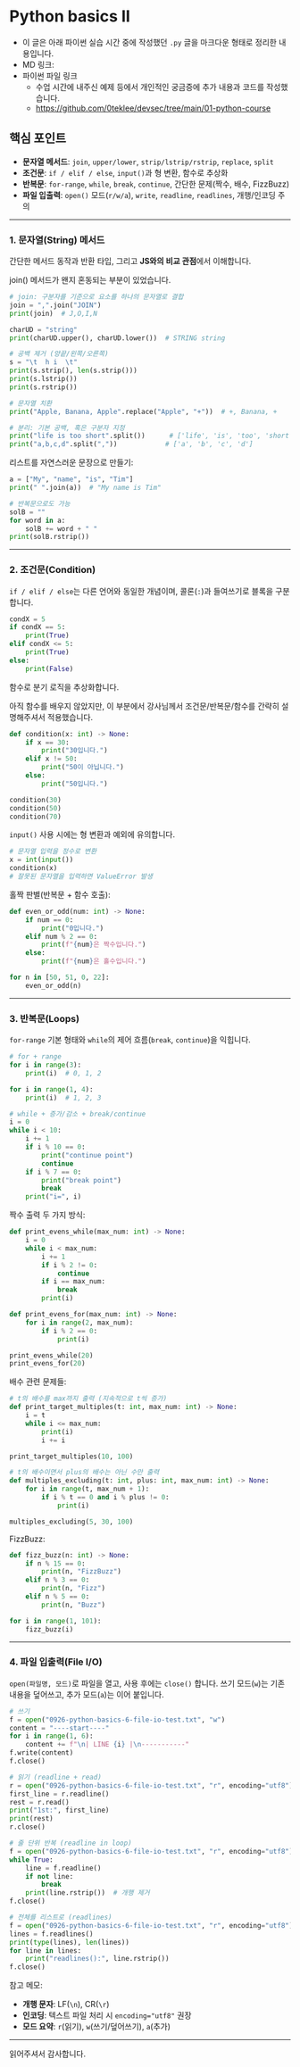 # Python basics II

- 이 글은 아래 파이썬 실습 시간 중에 작성했던 `.py` 글을 마크다운 형태로 정리한 내용입니다.
- MD 링크:
- 파이썬 파일 링크
  - 수업 시간에 내주신 예제 등에서 개인적인 궁금증에 추가 내용과 코드를 작성했습니다.
  - https://github.com/0teklee/devsec/tree/main/01-python-course

## 핵심 포인트

- **문자열 메서드**: `join`, `upper/lower`, `strip/lstrip/rstrip`, `replace`, `split`
- **조건문**: `if / elif / else`, `input()`과 형 변환, 함수로 추상화
- **반복문**: `for-range`, `while`, `break`, `continue`, 간단한 문제(짝수, 배수, FizzBuzz)
- **파일 입출력**: `open()` 모드(`r/w/a`), `write`, `readline`, `readlines`, 개행/인코딩 주의

---

### 1. 문자열(String) 메서드

간단한 메서드 동작과 반환 타입, 그리고 **JS와의 비교 관점**에서 이해합니다.

join() 메서드가 왠지 혼동되는 부분이 있었습니다.

```python
# join: 구분자를 기준으로 요소를 하나의 문자열로 결합
join = ",".join("JOIN")
print(join)  # J,O,I,N

charUD = "string"
print(charUD.upper(), charUD.lower())  # STRING string

# 공백 제거 (양끝/왼쪽/오른쪽)
s = "\t  h i  \t"
print(s.strip(), len(s.strip()))
print(s.lstrip())
print(s.rstrip())

# 문자열 치환
print("Apple, Banana, Apple".replace("Apple", "+"))  # +, Banana, +

# 분리: 기본 공백, 혹은 구분자 지정
print("life is too short".split())      # ['life', 'is', 'too', 'short']
print("a,b,c,d".split(","))            # ['a', 'b', 'c', 'd']
```

리스트를 자연스러운 문장으로 만들기:

```python
a = ["My", "name", "is", "Tim"]
print(" ".join(a))  # "My name is Tim"

# 반복문으로도 가능
solB = ""
for word in a:
    solB += word + " "
print(solB.rstrip())
```

---

### 2. 조건문(Condition)

`if / elif / else`는 다른 언어와 동일한 개념이며, 콜론(`:`)과 들여쓰기로 블록을 구분합니다.

```python
condX = 5
if condX == 5:
    print(True)
elif condX <= 5:
    print(True)
else:
    print(False)
```

함수로 분기 로직을 추상화합니다.

아직 함수를 배우지 않았지만, 이 부분에서 강사님께서 조건문/반복문/함수를 간략히 설명해주셔서 적용했습니다.

```python
def condition(x: int) -> None:
    if x == 30:
        print("30입니다.")
    elif x != 50:
        print("50이 아닙니다.")
    else:
        print("50입니다.")

condition(30)
condition(50)
condition(70)
```

`input()` 사용 시에는 형 변환과 예외에 유의합니다.

```python
# 문자열 입력을 정수로 변환
x = int(input())
condition(x)
# 잘못된 문자열을 입력하면 ValueError 발생
```

홀짝 판별(반복문 + 함수 호출):

```python
def even_or_odd(num: int) -> None:
    if num == 0:
        print("0입니다.")
    elif num % 2 == 0:
        print(f"{num}은 짝수입니다.")
    else:
        print(f"{num}은 홀수입니다.")

for n in [50, 51, 0, 22]:
    even_or_odd(n)
```

---

### 3. 반복문(Loops)

`for-range` 기본 형태와 `while`의 제어 흐름(`break`, `continue`)을 익힙니다.

```python
# for + range
for i in range(3):
    print(i)  # 0, 1, 2

for i in range(1, 4):
    print(i)  # 1, 2, 3

# while + 증가/감소 + break/continue
i = 0
while i < 10:
    i += 1
    if i % 10 == 0:
        print("continue point")
        continue
    if i % 7 == 0:
        print("break point")
        break
    print("i=", i)
```

짝수 출력 두 가지 방식:

```python
def print_evens_while(max_num: int) -> None:
    i = 0
    while i < max_num:
        i += 1
        if i % 2 != 0:
            continue
        if i == max_num:
            break
        print(i)

def print_evens_for(max_num: int) -> None:
    for i in range(2, max_num):
        if i % 2 == 0:
            print(i)

print_evens_while(20)
print_evens_for(20)
```

배수 관련 문제들:

```python
# t의 배수를 max까지 출력 (지속적으로 t씩 증가)
def print_target_multiples(t: int, max_num: int) -> None:
    i = t
    while i <= max_num:
        print(i)
        i += i

print_target_multiples(10, 100)

# t의 배수이면서 plus의 배수는 아닌 수만 출력
def multiples_excluding(t: int, plus: int, max_num: int) -> None:
    for i in range(t, max_num + 1):
        if i % t == 0 and i % plus != 0:
            print(i)

multiples_excluding(5, 30, 100)
```

FizzBuzz:

```python
def fizz_buzz(n: int) -> None:
    if n % 15 == 0:
        print(n, "FizzBuzz")
    elif n % 3 == 0:
        print(n, "Fizz")
    elif n % 5 == 0:
        print(n, "Buzz")

for i in range(1, 101):
    fizz_buzz(i)
```

---

### 4. 파일 입출력(File I/O)

`open(파일명, 모드)`로 파일을 열고, 사용 후에는 `close()` 합니다. 쓰기 모드(`w`)는 기존 내용을 덮어쓰고, 추가 모드(`a`)는 이어 붙입니다.

```python
# 쓰기
f = open("0926-python-basics-6-file-io-test.txt", "w")
content = "----start----"
for i in range(1, 6):
    content += f"\n| LINE {i} |\n-----------"
f.write(content)
f.close()

# 읽기 (readline + read)
r = open("0926-python-basics-6-file-io-test.txt", "r", encoding="utf8")
first_line = r.readline()
rest = r.read()
print("1st:", first_line)
print(rest)
r.close()

# 줄 단위 반복 (readline in loop)
f = open("0926-python-basics-6-file-io-test.txt", "r", encoding="utf8")
while True:
    line = f.readline()
    if not line:
        break
    print(line.rstrip())  # 개행 제거
f.close()

# 전체를 리스트로 (readlines)
f = open("0926-python-basics-6-file-io-test.txt", "r", encoding="utf8")
lines = f.readlines()
print(type(lines), len(lines))
for line in lines:
    print("readlines():", line.rstrip())
f.close()
```

참고 메모:

- **개행 문자**: LF(`\n`), CR(`\r`)
- **인코딩**: 텍스트 파일 처리 시 `encoding="utf8"` 권장
- **모드 요약**: `r`(읽기), `w`(쓰기/덮어쓰기), `a`(추가)

---

읽어주셔서 감사합니다.
